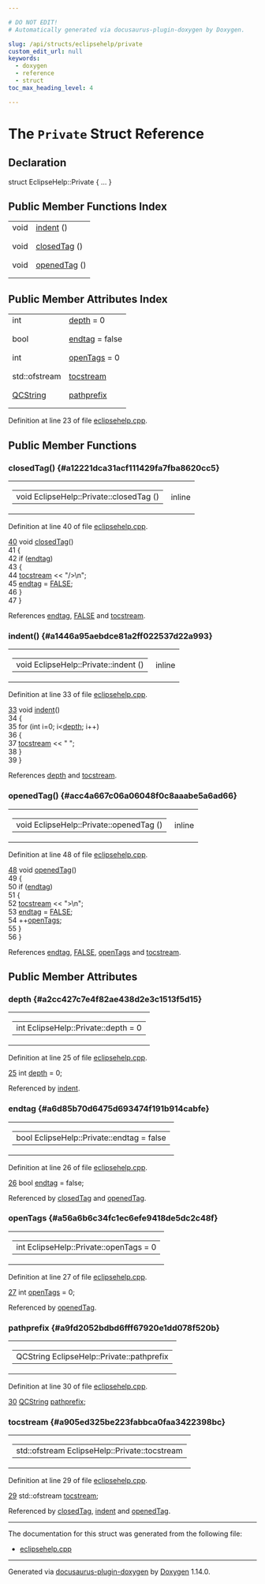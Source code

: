 ```yaml
---

# DO NOT EDIT!
# Automatically generated via docusaurus-plugin-doxygen by Doxygen.

slug: /api/structs/eclipsehelp/private
custom_edit_url: null
keywords:
  - doxygen
  - reference
  - struct
toc_max_heading_level: 4

---
```


<div class="doxyPage">

# The `Private` Struct Reference



## Declaration

<div class="doxyDeclaration">
struct EclipseHelp::Private { ... }
</div>

## Public Member Functions Index

<table class="doxyMembersIndex">

<tr class="doxyMemberIndexItem">
<td class="doxyMemberIndexItemType" align="left" valign="top">void</td>
<td class="doxyMemberIndexItemName" align="left" valign="top"><a href="#a1446a95aebdce81a2ff022537d22a993">indent</a> ()</td>
</tr>
<tr class="doxyMemberIndexDescription">
<td class="doxyMemberIndexDescriptionLeft"></td>
<td class="doxyMemberIndexDescriptionRight">
</td>
</tr>
<tr class="doxyMemberIndexSeparator">
<td class="doxyMemberIndexSeparator" colspan="2"></td>
</tr>

<tr class="doxyMemberIndexItem">
<td class="doxyMemberIndexItemType" align="left" valign="top">void</td>
<td class="doxyMemberIndexItemName" align="left" valign="top"><a href="#a12221dca31acf111429fa7fba8620cc5">closedTag</a> ()</td>
</tr>
<tr class="doxyMemberIndexDescription">
<td class="doxyMemberIndexDescriptionLeft"></td>
<td class="doxyMemberIndexDescriptionRight">
</td>
</tr>
<tr class="doxyMemberIndexSeparator">
<td class="doxyMemberIndexSeparator" colspan="2"></td>
</tr>

<tr class="doxyMemberIndexItem">
<td class="doxyMemberIndexItemType" align="left" valign="top">void</td>
<td class="doxyMemberIndexItemName" align="left" valign="top"><a href="#acc4a667c06a06048f0c8aaabe5a6ad66">openedTag</a> ()</td>
</tr>
<tr class="doxyMemberIndexDescription">
<td class="doxyMemberIndexDescriptionLeft"></td>
<td class="doxyMemberIndexDescriptionRight">
</td>
</tr>
<tr class="doxyMemberIndexSeparator">
<td class="doxyMemberIndexSeparator" colspan="2"></td>
</tr>

</table>

## Public Member Attributes Index

<table class="doxyMembersIndex">

<tr class="doxyMemberIndexItem">
<td class="doxyMemberIndexItemType" align="left" valign="top">int</td>
<td class="doxyMemberIndexItemName" align="left" valign="top"><a href="#a2cc427c7e4f82ae438d2e3c1513f5d15">depth</a> = 0</td>
</tr>
<tr class="doxyMemberIndexDescription">
<td class="doxyMemberIndexDescriptionLeft"></td>
<td class="doxyMemberIndexDescriptionRight">
</td>
</tr>
<tr class="doxyMemberIndexSeparator">
<td class="doxyMemberIndexSeparator" colspan="2"></td>
</tr>

<tr class="doxyMemberIndexItem">
<td class="doxyMemberIndexItemType" align="left" valign="top">bool</td>
<td class="doxyMemberIndexItemName" align="left" valign="top"><a href="#a6d85b70d6475d693474f191b914cabfe">endtag</a> = false</td>
</tr>
<tr class="doxyMemberIndexDescription">
<td class="doxyMemberIndexDescriptionLeft"></td>
<td class="doxyMemberIndexDescriptionRight">
</td>
</tr>
<tr class="doxyMemberIndexSeparator">
<td class="doxyMemberIndexSeparator" colspan="2"></td>
</tr>

<tr class="doxyMemberIndexItem">
<td class="doxyMemberIndexItemType" align="left" valign="top">int</td>
<td class="doxyMemberIndexItemName" align="left" valign="top"><a href="#a56a6b6c34fc1ec6efe9418de5dc2c48f">openTags</a> = 0</td>
</tr>
<tr class="doxyMemberIndexDescription">
<td class="doxyMemberIndexDescriptionLeft"></td>
<td class="doxyMemberIndexDescriptionRight">
</td>
</tr>
<tr class="doxyMemberIndexSeparator">
<td class="doxyMemberIndexSeparator" colspan="2"></td>
</tr>

<tr class="doxyMemberIndexItem">
<td class="doxyMemberIndexItemType" align="left" valign="top">std::ofstream</td>
<td class="doxyMemberIndexItemName" align="left" valign="top"><a href="#a905ed325be223fabbca0faa3422398bc">tocstream</a></td>
</tr>
<tr class="doxyMemberIndexDescription">
<td class="doxyMemberIndexDescriptionLeft"></td>
<td class="doxyMemberIndexDescriptionRight">
</td>
</tr>
<tr class="doxyMemberIndexSeparator">
<td class="doxyMemberIndexSeparator" colspan="2"></td>
</tr>

<tr class="doxyMemberIndexItem">
<td class="doxyMemberIndexItemType" align="left" valign="top"><a href="/web-doxygen/docs/api/classes/qcstring">QCString</a></td>
<td class="doxyMemberIndexItemName" align="left" valign="top"><a href="#a9fd2052bdbd6fff67920e1dd078f520b">pathprefix</a></td>
</tr>
<tr class="doxyMemberIndexDescription">
<td class="doxyMemberIndexDescriptionLeft"></td>
<td class="doxyMemberIndexDescriptionRight">
</td>
</tr>
<tr class="doxyMemberIndexSeparator">
<td class="doxyMemberIndexSeparator" colspan="2"></td>
</tr>

</table>


<p>Definition at line 23 of file <a href="/web-doxygen/docs/api/files/src/eclipsehelp-cpp">eclipsehelp.cpp</a>.</p>

<div class="doxySectionDef">

## Public Member Functions

### closedTag() {#a12221dca31acf111429fa7fba8620cc5}

<div class="doxyMemberItem">
<div class="doxyMemberProto">
<table class="doxyMemberLabels">
<tr class="doxyMemberLabels">
<td class="doxyMemberLabelsLeft">
<table class="doxyMemberName">
<tr>
<td class="doxyMemberName">void EclipseHelp::Private::closedTag ()</td>
</tr>
</table>
</td>
<td class="doxyMemberLabelsRight">
<span class="doxyMemberLabels">
<span class="doxyMemberLabel inline">inline</span>
</span>
</td>
</tr>
</table>
</div>
<div class="doxyMemberDoc">


<p>Definition at line 40 of file <a href="/web-doxygen/docs/api/files/src/eclipsehelp-cpp">eclipsehelp.cpp</a>.</p>

<div class="doxyProgramListing">

<div class="doxyCodeLine"><span class="doxyLineNumber"><a href="#a12221dca31acf111429fa7fba8620cc5">40</a></span><span class="doxyLineContent"><span class="doxyHighlight">  </span><span class="doxyHighlightKeywordType">void</span><span class="doxyHighlight"> <a href="#a12221dca31acf111429fa7fba8620cc5">closedTag</a>()</span></span></div>
<div class="doxyCodeLine"><span class="doxyLineNumber">41</span><span class="doxyLineContent"><span class="doxyHighlight">  {</span></span></div>
<div class="doxyCodeLine"><span class="doxyLineNumber">42</span><span class="doxyLineContent"><span class="doxyHighlight">    </span><span class="doxyHighlightKeywordFlow">if</span><span class="doxyHighlight"> (<a href="#a6d85b70d6475d693474f191b914cabfe">endtag</a>)</span></span></div>
<div class="doxyCodeLine"><span class="doxyLineNumber">43</span><span class="doxyLineContent"><span class="doxyHighlight">    {</span></span></div>
<div class="doxyCodeLine"><span class="doxyLineNumber">44</span><span class="doxyLineContent"><span class="doxyHighlight">      <a href="#a905ed325be223fabbca0faa3422398bc">tocstream</a> &lt;&lt; </span><span class="doxyHighlightStringLiteral">"/&gt;\n"</span><span class="doxyHighlight">;</span></span></div>
<div class="doxyCodeLine"><span class="doxyLineNumber">45</span><span class="doxyLineContent"><span class="doxyHighlight">      <a href="#a6d85b70d6475d693474f191b914cabfe">endtag</a> = <a href="/web-doxygen/docs/api/files/src/qcstring-h/#aa93f0eb578d23995850d61f7d61c55c1">FALSE</a>;</span></span></div>
<div class="doxyCodeLine"><span class="doxyLineNumber">46</span><span class="doxyLineContent"><span class="doxyHighlight">    }</span></span></div>
<div class="doxyCodeLine"><span class="doxyLineNumber">47</span><span class="doxyLineContent"><span class="doxyHighlight">  }</span></span></div>

</div>


References <a href="#a6d85b70d6475d693474f191b914cabfe">endtag</a>, <a href="/web-doxygen/docs/api/files/src/qcstring-h/#aa93f0eb578d23995850d61f7d61c55c1">FALSE</a> and <a href="#a905ed325be223fabbca0faa3422398bc">tocstream</a>.
</div>
</div>

### indent() {#a1446a95aebdce81a2ff022537d22a993}

<div class="doxyMemberItem">
<div class="doxyMemberProto">
<table class="doxyMemberLabels">
<tr class="doxyMemberLabels">
<td class="doxyMemberLabelsLeft">
<table class="doxyMemberName">
<tr>
<td class="doxyMemberName">void EclipseHelp::Private::indent ()</td>
</tr>
</table>
</td>
<td class="doxyMemberLabelsRight">
<span class="doxyMemberLabels">
<span class="doxyMemberLabel inline">inline</span>
</span>
</td>
</tr>
</table>
</div>
<div class="doxyMemberDoc">


<p>Definition at line 33 of file <a href="/web-doxygen/docs/api/files/src/eclipsehelp-cpp">eclipsehelp.cpp</a>.</p>

<div class="doxyProgramListing">

<div class="doxyCodeLine"><span class="doxyLineNumber"><a href="#a1446a95aebdce81a2ff022537d22a993">33</a></span><span class="doxyLineContent"><span class="doxyHighlight">  </span><span class="doxyHighlightKeywordType">void</span><span class="doxyHighlight"> <a href="#a1446a95aebdce81a2ff022537d22a993">indent</a>()</span></span></div>
<div class="doxyCodeLine"><span class="doxyLineNumber">34</span><span class="doxyLineContent"><span class="doxyHighlight">  {</span></span></div>
<div class="doxyCodeLine"><span class="doxyLineNumber">35</span><span class="doxyLineContent"><span class="doxyHighlight">    </span><span class="doxyHighlightKeywordFlow">for</span><span class="doxyHighlight"> (</span><span class="doxyHighlightKeywordType">int</span><span class="doxyHighlight"> i=0; i&lt;<a href="#a2cc427c7e4f82ae438d2e3c1513f5d15">depth</a>; i++)</span></span></div>
<div class="doxyCodeLine"><span class="doxyLineNumber">36</span><span class="doxyLineContent"><span class="doxyHighlight">    {</span></span></div>
<div class="doxyCodeLine"><span class="doxyLineNumber">37</span><span class="doxyLineContent"><span class="doxyHighlight">      <a href="#a905ed325be223fabbca0faa3422398bc">tocstream</a> &lt;&lt; </span><span class="doxyHighlightStringLiteral">"  "</span><span class="doxyHighlight">;</span></span></div>
<div class="doxyCodeLine"><span class="doxyLineNumber">38</span><span class="doxyLineContent"><span class="doxyHighlight">    }</span></span></div>
<div class="doxyCodeLine"><span class="doxyLineNumber">39</span><span class="doxyLineContent"><span class="doxyHighlight">  }</span></span></div>

</div>


References <a href="#a2cc427c7e4f82ae438d2e3c1513f5d15">depth</a> and <a href="#a905ed325be223fabbca0faa3422398bc">tocstream</a>.
</div>
</div>

### openedTag() {#acc4a667c06a06048f0c8aaabe5a6ad66}

<div class="doxyMemberItem">
<div class="doxyMemberProto">
<table class="doxyMemberLabels">
<tr class="doxyMemberLabels">
<td class="doxyMemberLabelsLeft">
<table class="doxyMemberName">
<tr>
<td class="doxyMemberName">void EclipseHelp::Private::openedTag ()</td>
</tr>
</table>
</td>
<td class="doxyMemberLabelsRight">
<span class="doxyMemberLabels">
<span class="doxyMemberLabel inline">inline</span>
</span>
</td>
</tr>
</table>
</div>
<div class="doxyMemberDoc">


<p>Definition at line 48 of file <a href="/web-doxygen/docs/api/files/src/eclipsehelp-cpp">eclipsehelp.cpp</a>.</p>

<div class="doxyProgramListing">

<div class="doxyCodeLine"><span class="doxyLineNumber"><a href="#acc4a667c06a06048f0c8aaabe5a6ad66">48</a></span><span class="doxyLineContent"><span class="doxyHighlight">  </span><span class="doxyHighlightKeywordType">void</span><span class="doxyHighlight"> <a href="#acc4a667c06a06048f0c8aaabe5a6ad66">openedTag</a>()</span></span></div>
<div class="doxyCodeLine"><span class="doxyLineNumber">49</span><span class="doxyLineContent"><span class="doxyHighlight">  {</span></span></div>
<div class="doxyCodeLine"><span class="doxyLineNumber">50</span><span class="doxyLineContent"><span class="doxyHighlight">    </span><span class="doxyHighlightKeywordFlow">if</span><span class="doxyHighlight"> (<a href="#a6d85b70d6475d693474f191b914cabfe">endtag</a>)</span></span></div>
<div class="doxyCodeLine"><span class="doxyLineNumber">51</span><span class="doxyLineContent"><span class="doxyHighlight">    {</span></span></div>
<div class="doxyCodeLine"><span class="doxyLineNumber">52</span><span class="doxyLineContent"><span class="doxyHighlight">      <a href="#a905ed325be223fabbca0faa3422398bc">tocstream</a> &lt;&lt; </span><span class="doxyHighlightStringLiteral">"&gt;\n"</span><span class="doxyHighlight">;</span></span></div>
<div class="doxyCodeLine"><span class="doxyLineNumber">53</span><span class="doxyLineContent"><span class="doxyHighlight">      <a href="#a6d85b70d6475d693474f191b914cabfe">endtag</a> = <a href="/web-doxygen/docs/api/files/src/qcstring-h/#aa93f0eb578d23995850d61f7d61c55c1">FALSE</a>;</span></span></div>
<div class="doxyCodeLine"><span class="doxyLineNumber">54</span><span class="doxyLineContent"><span class="doxyHighlight">      ++<a href="#a56a6b6c34fc1ec6efe9418de5dc2c48f">openTags</a>;</span></span></div>
<div class="doxyCodeLine"><span class="doxyLineNumber">55</span><span class="doxyLineContent"><span class="doxyHighlight">    }</span></span></div>
<div class="doxyCodeLine"><span class="doxyLineNumber">56</span><span class="doxyLineContent"><span class="doxyHighlight">  }</span></span></div>

</div>


References <a href="#a6d85b70d6475d693474f191b914cabfe">endtag</a>, <a href="/web-doxygen/docs/api/files/src/qcstring-h/#aa93f0eb578d23995850d61f7d61c55c1">FALSE</a>, <a href="#a56a6b6c34fc1ec6efe9418de5dc2c48f">openTags</a> and <a href="#a905ed325be223fabbca0faa3422398bc">tocstream</a>.
</div>
</div>

</div>

<div class="doxySectionDef">

## Public Member Attributes

### depth {#a2cc427c7e4f82ae438d2e3c1513f5d15}

<div class="doxyMemberItem">
<div class="doxyMemberProto">
<table class="doxyMemberLabels">
<tr class="doxyMemberLabels">
<td class="doxyMemberLabelsLeft">
<table class="doxyMemberName">
<tr>
<td class="doxyMemberName">int EclipseHelp::Private::depth = 0</td>
</tr>
</table>
</td>
</tr>
</table>
</div>
<div class="doxyMemberDoc">


<p>Definition at line 25 of file <a href="/web-doxygen/docs/api/files/src/eclipsehelp-cpp">eclipsehelp.cpp</a>.</p>

<div class="doxyProgramListing">

<div class="doxyCodeLine"><span class="doxyLineNumber"><a href="#a2cc427c7e4f82ae438d2e3c1513f5d15">25</a></span><span class="doxyLineContent"><span class="doxyHighlight">  </span><span class="doxyHighlightKeywordType">int</span><span class="doxyHighlight"> <a href="#a2cc427c7e4f82ae438d2e3c1513f5d15">depth</a> = 0;</span></span></div>

</div>


Referenced by <a href="#a1446a95aebdce81a2ff022537d22a993">indent</a>.
</div>
</div>

### endtag {#a6d85b70d6475d693474f191b914cabfe}

<div class="doxyMemberItem">
<div class="doxyMemberProto">
<table class="doxyMemberLabels">
<tr class="doxyMemberLabels">
<td class="doxyMemberLabelsLeft">
<table class="doxyMemberName">
<tr>
<td class="doxyMemberName">bool EclipseHelp::Private::endtag = false</td>
</tr>
</table>
</td>
</tr>
</table>
</div>
<div class="doxyMemberDoc">


<p>Definition at line 26 of file <a href="/web-doxygen/docs/api/files/src/eclipsehelp-cpp">eclipsehelp.cpp</a>.</p>

<div class="doxyProgramListing">

<div class="doxyCodeLine"><span class="doxyLineNumber"><a href="#a6d85b70d6475d693474f191b914cabfe">26</a></span><span class="doxyLineContent"><span class="doxyHighlight">  </span><span class="doxyHighlightKeywordType">bool</span><span class="doxyHighlight"> <a href="#a6d85b70d6475d693474f191b914cabfe">endtag</a> = </span><span class="doxyHighlightKeyword">false</span><span class="doxyHighlight">;</span></span></div>

</div>


Referenced by <a href="#a12221dca31acf111429fa7fba8620cc5">closedTag</a> and <a href="#acc4a667c06a06048f0c8aaabe5a6ad66">openedTag</a>.
</div>
</div>

### openTags {#a56a6b6c34fc1ec6efe9418de5dc2c48f}

<div class="doxyMemberItem">
<div class="doxyMemberProto">
<table class="doxyMemberLabels">
<tr class="doxyMemberLabels">
<td class="doxyMemberLabelsLeft">
<table class="doxyMemberName">
<tr>
<td class="doxyMemberName">int EclipseHelp::Private::openTags = 0</td>
</tr>
</table>
</td>
</tr>
</table>
</div>
<div class="doxyMemberDoc">


<p>Definition at line 27 of file <a href="/web-doxygen/docs/api/files/src/eclipsehelp-cpp">eclipsehelp.cpp</a>.</p>

<div class="doxyProgramListing">

<div class="doxyCodeLine"><span class="doxyLineNumber"><a href="#a56a6b6c34fc1ec6efe9418de5dc2c48f">27</a></span><span class="doxyLineContent"><span class="doxyHighlight">  </span><span class="doxyHighlightKeywordType">int</span><span class="doxyHighlight"> <a href="#a56a6b6c34fc1ec6efe9418de5dc2c48f">openTags</a> = 0;</span></span></div>

</div>


Referenced by <a href="#acc4a667c06a06048f0c8aaabe5a6ad66">openedTag</a>.
</div>
</div>

### pathprefix {#a9fd2052bdbd6fff67920e1dd078f520b}

<div class="doxyMemberItem">
<div class="doxyMemberProto">
<table class="doxyMemberLabels">
<tr class="doxyMemberLabels">
<td class="doxyMemberLabelsLeft">
<table class="doxyMemberName">
<tr>
<td class="doxyMemberName">QCString EclipseHelp::Private::pathprefix</td>
</tr>
</table>
</td>
</tr>
</table>
</div>
<div class="doxyMemberDoc">


<p>Definition at line 30 of file <a href="/web-doxygen/docs/api/files/src/eclipsehelp-cpp">eclipsehelp.cpp</a>.</p>

<div class="doxyProgramListing">

<div class="doxyCodeLine"><span class="doxyLineNumber"><a href="#a9fd2052bdbd6fff67920e1dd078f520b">30</a></span><span class="doxyLineContent"><span class="doxyHighlight">  <a href="/web-doxygen/docs/api/classes/qcstring">QCString</a> <a href="#a9fd2052bdbd6fff67920e1dd078f520b">pathprefix</a>;</span></span></div>

</div>

</div>
</div>

### tocstream {#a905ed325be223fabbca0faa3422398bc}

<div class="doxyMemberItem">
<div class="doxyMemberProto">
<table class="doxyMemberLabels">
<tr class="doxyMemberLabels">
<td class="doxyMemberLabelsLeft">
<table class="doxyMemberName">
<tr>
<td class="doxyMemberName">std::ofstream EclipseHelp::Private::tocstream</td>
</tr>
</table>
</td>
</tr>
</table>
</div>
<div class="doxyMemberDoc">


<p>Definition at line 29 of file <a href="/web-doxygen/docs/api/files/src/eclipsehelp-cpp">eclipsehelp.cpp</a>.</p>

<div class="doxyProgramListing">

<div class="doxyCodeLine"><span class="doxyLineNumber"><a href="#a905ed325be223fabbca0faa3422398bc">29</a></span><span class="doxyLineContent"><span class="doxyHighlight">  std::ofstream <a href="#a905ed325be223fabbca0faa3422398bc">tocstream</a>;</span></span></div>

</div>


Referenced by <a href="#a12221dca31acf111429fa7fba8620cc5">closedTag</a>, <a href="#a1446a95aebdce81a2ff022537d22a993">indent</a> and <a href="#acc4a667c06a06048f0c8aaabe5a6ad66">openedTag</a>.
</div>
</div>

</div>

<hr/>

<p>The documentation for this struct was generated from the following file:</p>

<ul>
<li><a href="/web-doxygen/docs/api/files/src/eclipsehelp-cpp">eclipsehelp.cpp</a></li>
</ul>

<hr/>

<p class="doxyGeneratedBy">Generated via <a href="https://github.com/xpack/docusaurus-plugin-doxygen">docusaurus-plugin-doxygen</a> by <a href="https://www.doxygen.nl">Doxygen</a> 1.14.0.</p>

</div>

